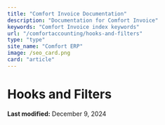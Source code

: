 ```yaml
---
title: "Comfort Invoice Documentation"
description: "Documentation for Comfort Invoice"
keywords: "Comfort Invoice index keywords"
url: "/comfortaccounting/hooks-and-filters"
type: "type"
site_name: "Comfort ERP"
image: /seo_card.png
card: "article"
---
```

# Hooks and Filters

**Last modified:** December 9, 2024